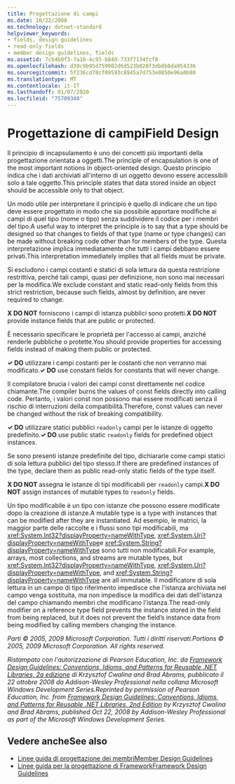 ```yaml
---
title: Progettazione di campi
ms.date: 10/22/2008
ms.technology: dotnet-standard
helpviewer_keywords:
- fields, design guidelines
- read-only fields
- member design guidelines, fields
ms.assetid: 7cb4b0f3-7a10-4c93-b84d-733f7134fcf8
ms.openlocfilehash: d39c9b95d759902d6d523b028f3db8b8da954336
ms.sourcegitcommit: 5f236cd78cf09593c8945a7d753e0850e96a0b80
ms.translationtype: MT
ms.contentlocale: it-IT
ms.lasthandoff: 01/07/2020
ms.locfileid: "75709348"
---
```

# <a name="field-design"></a><span data-ttu-id="ae7e0-102">Progettazione di campi</span><span class="sxs-lookup"><span data-stu-id="ae7e0-102">Field Design</span></span>
<span data-ttu-id="ae7e0-103">Il principio di incapsulamento è uno dei concetti più importanti della progettazione orientata a oggetti.</span><span class="sxs-lookup"><span data-stu-id="ae7e0-103">The principle of encapsulation is one of the most important notions in object-oriented design.</span></span> <span data-ttu-id="ae7e0-104">Questo principio indica che i dati archiviati all'interno di un oggetto devono essere accessibili solo a tale oggetto.</span><span class="sxs-lookup"><span data-stu-id="ae7e0-104">This principle states that data stored inside an object should be accessible only to that object.</span></span>  
  
 <span data-ttu-id="ae7e0-105">Un modo utile per interpretare il principio è quello di indicare che un tipo deve essere progettato in modo che sia possibile apportare modifiche ai campi di quel tipo (nome o tipo) senza suddividere il codice per i membri del tipo.</span><span class="sxs-lookup"><span data-stu-id="ae7e0-105">A useful way to interpret the principle is to say that a type should be designed so that changes to fields of that type (name or type changes) can be made without breaking code other than for members of the type.</span></span> <span data-ttu-id="ae7e0-106">Questa interpretazione implica immediatamente che tutti i campi debbano essere privati.</span><span class="sxs-lookup"><span data-stu-id="ae7e0-106">This interpretation immediately implies that all fields must be private.</span></span>  
  
 <span data-ttu-id="ae7e0-107">Si escludono i campi costanti e statici di sola lettura da questa restrizione restrittiva, perché tali campi, quasi per definizione, non sono mai necessari per la modifica.</span><span class="sxs-lookup"><span data-stu-id="ae7e0-107">We exclude constant and static read-only fields from this strict restriction, because such fields, almost by definition, are never required to change.</span></span>  
  
 <span data-ttu-id="ae7e0-108">**X DO NOT** forniscono i campi di istanza pubblici sono protetti.</span><span class="sxs-lookup"><span data-stu-id="ae7e0-108">**X DO NOT** provide instance fields that are public or protected.</span></span>  
  
 <span data-ttu-id="ae7e0-109">È necessario specificare le proprietà per l'accesso ai campi, anziché renderle pubbliche o protette.</span><span class="sxs-lookup"><span data-stu-id="ae7e0-109">You should provide properties for accessing fields instead of making them public or protected.</span></span>  
  
 <span data-ttu-id="ae7e0-110">**✓ DO** utilizzare i campi costanti per le costanti che non verranno mai modificato.</span><span class="sxs-lookup"><span data-stu-id="ae7e0-110">**✓ DO** use constant fields for constants that will never change.</span></span>  
  
 <span data-ttu-id="ae7e0-111">Il compilatore brucia i valori dei campi const direttamente nel codice chiamante.</span><span class="sxs-lookup"><span data-stu-id="ae7e0-111">The compiler burns the values of const fields directly into calling code.</span></span> <span data-ttu-id="ae7e0-112">Pertanto, i valori const non possono mai essere modificati senza il rischio di interruzioni della compatibilità.</span><span class="sxs-lookup"><span data-stu-id="ae7e0-112">Therefore, const values can never be changed without the risk of breaking compatibility.</span></span>  
  
 <span data-ttu-id="ae7e0-113">**✓ DO** utilizzare statici pubblici `readonly` campi per le istanze di oggetto predefinito.</span><span class="sxs-lookup"><span data-stu-id="ae7e0-113">**✓ DO** use public static `readonly` fields for predefined object instances.</span></span>  
  
 <span data-ttu-id="ae7e0-114">Se sono presenti istanze predefinite del tipo, dichiararle come campi statici di sola lettura pubblici del tipo stesso.</span><span class="sxs-lookup"><span data-stu-id="ae7e0-114">If there are predefined instances of the type, declare them as public read-only static fields of the type itself.</span></span>  
  
 <span data-ttu-id="ae7e0-115">**X DO NOT** assegna le istanze di tipi modificabili per `readonly` campi.</span><span class="sxs-lookup"><span data-stu-id="ae7e0-115">**X DO NOT** assign instances of mutable types to `readonly` fields.</span></span>  
  
 <span data-ttu-id="ae7e0-116">Un tipo modificabile è un tipo con istanze che possono essere modificate dopo la creazione di istanze.</span><span class="sxs-lookup"><span data-stu-id="ae7e0-116">A mutable type is a type with instances that can be modified after they are instantiated.</span></span> <span data-ttu-id="ae7e0-117">Ad esempio, le matrici, la maggior parte delle raccolte e i flussi sono tipi modificabili, ma <xref:System.Int32?displayProperty=nameWithType>, <xref:System.Uri?displayProperty=nameWithType>e <xref:System.String?displayProperty=nameWithType> sono tutti non modificabili.</span><span class="sxs-lookup"><span data-stu-id="ae7e0-117">For example, arrays, most collections, and streams are mutable types, but <xref:System.Int32?displayProperty=nameWithType>, <xref:System.Uri?displayProperty=nameWithType>, and <xref:System.String?displayProperty=nameWithType> are all immutable.</span></span> <span data-ttu-id="ae7e0-118">Il modificatore di sola lettura in un campo di tipo riferimento impedisce che l'istanza archiviata nel campo venga sostituita, ma non impedisce la modifica dei dati dell'istanza del campo chiamando membri che modificano l'istanza.</span><span class="sxs-lookup"><span data-stu-id="ae7e0-118">The read-only modifier on a reference type field prevents the instance stored in the field from being replaced, but it does not prevent the field’s instance data from being modified by calling members changing the instance.</span></span>  
  
 <span data-ttu-id="ae7e0-119">*Parti © 2005, 2009 Microsoft Corporation. Tutti i diritti riservati.*</span><span class="sxs-lookup"><span data-stu-id="ae7e0-119">*Portions © 2005, 2009 Microsoft Corporation. All rights reserved.*</span></span>  
  
 <span data-ttu-id="ae7e0-120">*Ristampato con l'autorizzazione di Pearson Education, Inc. da [Framework Design Guidelines: Conventions, Idioms, and Patterns for Reusable .NET Libraries, 2a edizione](https://www.informit.com/store/framework-design-guidelines-conventions-idioms-and-9780321545619) di Krzysztof Cwalina and Brad Abrams, pubblicato il 22 ottobre 2008 da Addison-Wesley Professional nella collana Microsoft Windows Development Series.*</span><span class="sxs-lookup"><span data-stu-id="ae7e0-120">*Reprinted by permission of Pearson Education, Inc. from [Framework Design Guidelines: Conventions, Idioms, and Patterns for Reusable .NET Libraries, 2nd Edition](https://www.informit.com/store/framework-design-guidelines-conventions-idioms-and-9780321545619) by Krzysztof Cwalina and Brad Abrams, published Oct 22, 2008 by Addison-Wesley Professional as part of the Microsoft Windows Development Series.*</span></span>  
  
## <a name="see-also"></a><span data-ttu-id="ae7e0-121">Vedere anche</span><span class="sxs-lookup"><span data-stu-id="ae7e0-121">See also</span></span>

- [<span data-ttu-id="ae7e0-122">Linee guida di progettazione dei membri</span><span class="sxs-lookup"><span data-stu-id="ae7e0-122">Member Design Guidelines</span></span>](../../../docs/standard/design-guidelines/member.md)
- [<span data-ttu-id="ae7e0-123">Linee guida per la progettazione di Framework</span><span class="sxs-lookup"><span data-stu-id="ae7e0-123">Framework Design Guidelines</span></span>](../../../docs/standard/design-guidelines/index.md)
